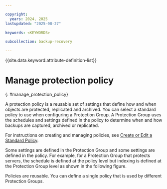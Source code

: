 ```yaml
---

copyright:
  years: 2024, 2025
lastupdated: "2025-08-27"

keywords: <KEYWORDS>

subcollection: backup-recovery

---
```


{{site.data.keyword.attribute-definition-list}}

# Manage protection policy
{: #manage_protection_policy}

A protection policy is a reusable set of settings that define how and when objects are protected, replicated and archived. You can select a standard policy to use when configuring a Protection Group. A Protection Group uses the schedules and settings defined in the policy to determine when and how backups are captured, archived or replicated.

For instructions on creating and managing policies, see [Create or Edit a Standard Policy](/docs/backup-recovery?topic=backup-recovery-create_or_edit_a_standard_policy).

Some settings are defined in the Protection Group and some settings are defined in the policy. For example, for a Protection Group that protects servers, the schedule is defined at the policy level but indexing is defined at the Protection Group level as shown in the following figure.

Policies are reusable. You can define a single policy that is used by different Protection Groups.
